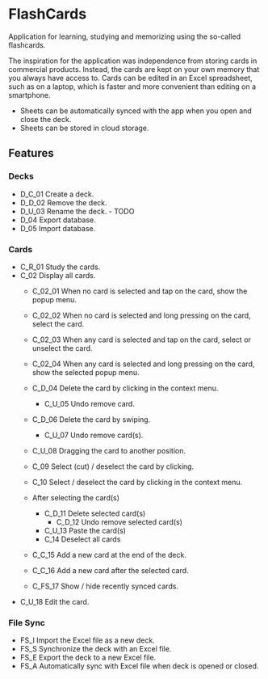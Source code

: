 # FlashCards
Application for learning, studying and memorizing using the so-called flashcards.

The inspiration for the application was independence from storing cards in commercial products. Instead, the cards are kept on your own memory that you always have access to. Cards can be edited in an Excel spreadsheet, such as on a laptop, which is faster and more convenient than editing on a smartphone.
- Sheets can be automatically synced with the app when you open and close the deck.
- Sheets can be stored in cloud storage.

## Features

### Decks

- D_C_01 Create a deck.
- D_D_02 Remove the deck.
- D_U_03 Rename the deck. - TODO
- D_04 Export database.
- D_05 Import database.

### Cards
- C_R_01 Study the cards.
- C_02 Display all cards.
    - C_02_01 When no card is selected and tap on the card, show the popup menu.
    - C_02_02 When no card is selected and long pressing on the card, select the card.
    - C_02_03 When any card is selected and tap on the card, select or unselect the card.
    - C_02_04 When any card is selected and long pressing on the card, show the selected popup menu.
      
    - C_D_04 Delete the card by clicking in the context menu.
        - C_U_05 Undo remove card.
    - C_D_06 Delete the card by swiping.
        - C_U_07 Undo remove card(s).
    - C_U_08 Dragging the card to another position.
    - C_09 Select (cut) / deselect the card by clicking.
    - C_10 Select / deselect the card by clicking in the context menu.
    - After selecting the card(s)
        - C_D_11 Delete selected card(s)
            - C_D_12 Undo remove selected card(s)
        - C_U_13 Paste the card(s)
        - C_14 Deselect all cards
    - C_C_15 Add a new card at the end of the deck.
    - C_C_16 Add a new card after the selected card.
    - C_FS_17 Show / hide recently synced cards.
- C_U_18 Edit the card.

### File Sync

- FS_I Import the Excel file as a new deck.
- FS_S Synchronize the deck with an Excel file.
- FS_E Export the deck to a new Excel file.
- FS_A Automatically sync with Excel file when deck is opened or closed.